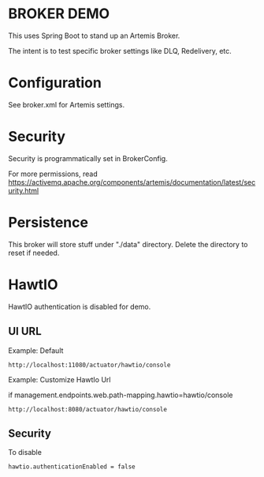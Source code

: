 BROKER DEMO
==========

This uses Spring Boot to stand up an Artemis Broker.

The intent is to test specific broker settings like DLQ, Redelivery, etc.

# Configuration

See broker.xml for Artemis settings.

# Security

Security is programmatically set in BrokerConfig.

For more permissions, read https://activemq.apache.org/components/artemis/documentation/latest/security.html

# Persistence

This broker will store stuff under "./data" directory.  Delete the directory to reset if needed.


# HawtIO

HawtIO authentication is disabled for demo.

## UI URL

Example: Default
```
http://localhost:11080/actuator/hawtio/console
```

Example: Customize HawtIo Url

if management.endpoints.web.path-mapping.hawtio=hawtio/console
```
http://localhost:8080/actuator/hawtio/console
```

## Security

To disable
```
hawtio.authenticationEnabled = false
```
